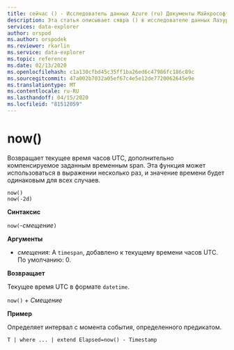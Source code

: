 ```yaml
---
title: сейчас () - Исследователь данных Azure (ru) Документы Майкрософт
description: Эта статья описывает сявра () в исследователе данных Лазурных данных.
services: data-explorer
author: orspod
ms.author: orspodek
ms.reviewer: rkarlin
ms.service: data-explorer
ms.topic: reference
ms.date: 02/13/2020
ms.openlocfilehash: c1a130cfbd45c35ff1ba26ed6c47986fc186c89c
ms.sourcegitcommit: 47a002b7032a05ef67c4e5e12de7720062645e9e
ms.translationtype: MT
ms.contentlocale: ru-RU
ms.lasthandoff: 04/15/2020
ms.locfileid: "81512059"
---
```

# <a name="now"></a>now()

Возвращает текущее время часов UTC, дополнительно компенсируемое заданным временным span.
Эта функция может использоваться в выражении несколько раз, и значение времени будет одинаковым для всех случаев.

```kusto
now()
now(-2d)
```

**Синтаксис**

`now(`-*смещение*`)`

**Аргументы**

* *смещения*: A `timespan`, добавлено к текущему времени часов UTC. По умолчанию: 0.

**Возвращает**

Текущее время UTC в формате `datetime`.

`now()` + *Смещение* 

**Пример**

Определяет интервал с момента события, определенного предикатом.

```kusto
T | where ... | extend Elapsed=now() - Timestamp
```